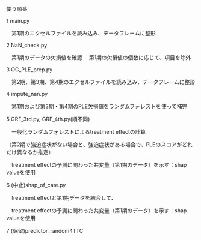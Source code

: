 使う順番

1 main.py

　第1期のエクセルファイルを読み込み、データフレームに整形


2 NaN_check.py

　第1期のデータの欠損値を確認
　第1期の欠損値の個数に応じて、項目を除外


3 OC_PLE_prep.py

　第2期、第3期、第4期のエクセルファイルを読み込み、データフレームに整形


4 impute_nan.py

　第1期および第3期・第4期のPLE欠損値をランダムフォレストを使って補完


5 GRF_3rd.py, GRF_4th.py(順不同)

　一般化ランダムフォレストによるtreatment effectの計算

（第2期で強迫症状がない場合と、強迫症状がある場合で、PLEのスコアがどれだけ異なるか推定）
 
　treatment effectの予測に関わった共変量（第1期のデータ）を示す：shap valueを使用


6 (中止)shap_of_cate.py

　treatment effectと第1期データを結合して、

　treatment effectの予測に関わった共変量（第1期のデータ）を示す：shap valueを使用


7 (保留)predictor_random4TTC
